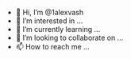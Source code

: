 - 👋 Hi, I’m @1alexvash
- 👀 I’m interested in ...
- 🌱 I’m currently learning ...
- 💞️ I’m looking to collaborate on ...
- 📫 How to reach me ...

<!---
1alexvash/1alexvash is a ✨ special ✨ repository because its `README.md` (this file) appears on your GitHub profile.
You can click the Preview link to take a look at your changes.
--->
